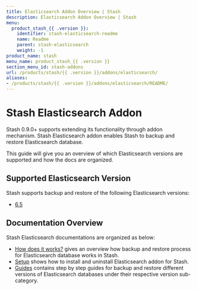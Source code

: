 ```yaml
---
title: Elasticsearch Addon Overview | Stash
description: Elasticsearch Addon Overview | Stash
menu:
  product_stash_{{ .version }}:
    identifier: stash-elasticsearch-readme
    name: Readme
    parent: stash-elasticsearch
    weight: -1
product_name: stash
menu_name: product_stash_{{ .version }}
section_menu_id: stash-addons
url: /products/stash/{{ .version }}/addons/elasticsearch/
aliases:
- /products/stash/{{ .version }}/addons/elasticsearch/README/
---
```


# Stash Elasticsearch Addon

Stash 0.9.0+ supports extending its functionality through addon mechanism. Stash Elasticsearch addon enables Stash to backup and restore Elasticsearch database.

This guide will give you an overview of which Elasticsearch versions are supported and how the docs are organized.

## Supported Elasticsearch Version

Stash supports backup and restore of the following Elasticsearch versions:

- [6.5](/docs/addons/elasticsearch/guides/6.5/elasticsearch.md)

## Documentation Overview

Stash Elasticsearch documentations are organized as below:

- [How does it works?](/docs/addons/elasticsearch/overview.md) gives an overview how backup and restore process for Elasticsearch database works in Stash.
- [Setup](/docs/addons/elasticsearch/setup/install.md) shows how to install and uninstall Elasticsearch addon for Stash.
- [Guides](/docs/addons/elasticsearch/guides/6.5/elasticsearch.md) contains step by step guides for backup and restore different versions of Elasticsearch databases under their respective version sub-category.
